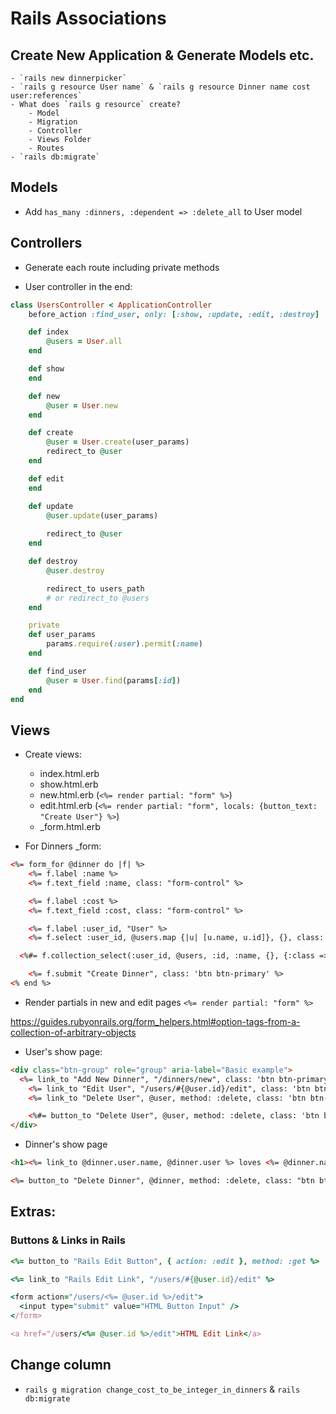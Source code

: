 # Rails Associations
## Create New Application & Generate Models etc.
	- `rails new dinnerpicker`
	- `rails g resource User name` & `rails g resource Dinner name cost user:references`
	- What does `rails g resource` create?
		- Model
		- Migration
		- Controller
		- Views Folder
		- Routes
	- `rails db:migrate`

## Models
- Add `has_many :dinners, :dependent => :delete_all` to User model

## Controllers
- Generate each route including private methods

- User controller in the end:
```ruby
class UsersController < ApplicationController
	before_action :find_user, only: [:show, :update, :edit, :destroy]

	def index
		@users = User.all
	end

	def show
	end

	def new
		@user = User.new
	end

	def create
		@user = User.create(user_params)
		redirect_to @user
	end

	def edit
	end

	def update
		@user.update(user_params)
		
		redirect_to @user
	end

	def destroy
		@user.destroy

		redirect_to users_path
		# or redirect_to @users
	end

	private
	def user_params
		params.require(:user).permit(:name)
	end

	def find_user
		@user = User.find(params[:id])
	end
end
```

## Views
- Create views:
  - index.html.erb
  - show.html.erb
  - new.html.erb (`<%= render partial: "form" %>`)
  - edit.html.erb (`<%= render partial: "form", locals: {button_text: "Create User"} %>`)
  - _form.html.erb

- For Dinners _form:
```html
<%= form_for @dinner do |f| %>
	<%= f.label :name %>
	<%= f.text_field :name, class: "form-control" %>

	<%= f.label :cost %>
	<%= f.text_field :cost, class: "form-control" %>

	<%= f.label :user_id, "User" %>
	<%= f.select :user_id, @users.map {|u| [u.name, u.id]}, {}, class: 'form-control' %>

  <%#= f.collection_select(:user_id, @users, :id, :name, {}, {:class => 'form-control'}) %>

	<%= f.submit "Create Dinner", class: 'btn btn-primary' %>
<% end %>
```

- Render partials in new and edit pages
`<%= render partial: "form" %>`

https://guides.rubyonrails.org/form_helpers.html#option-tags-from-a-collection-of-arbitrary-objects

- User's show page:
```html
<div class="btn-group" role="group" aria-label="Basic example">
  <%= link_to "Add New Dinner", "/dinners/new", class: 'btn btn-primary' %>
	<%= link_to "Edit User", "/users/#{@user.id}/edit", class: 'btn btn-secondary' %>
	<%= link_to "Delete User", @user, method: :delete, class: 'btn btn-danger' %>

	<%#= button_to "Delete User", @user, method: :delete, class: 'btn btn-danger' %>
</div>
```

- Dinner's show page
```html
<h1><%= link_to @dinner.user.name, @dinner.user %> loves <%= @dinner.name %></h1>

<%= button_to "Delete Dinner", @dinner, method: :delete, class: "btn btn-danger" %>
```

## Extras:
### Buttons & Links in Rails
```ruby
<%= button_to "Rails Edit Button", { action: :edit }, method: :get %>

<%= link_to "Rails Edit Link", "/users/#{@user.id}/edit" %>

<form action="/users/<%= @user.id %>/edit">
  <input type="submit" value="HTML Button Input" />
</form>

<a href="/users/<%= @user.id %>/edit">HTML Edit Link</a>
```

## Change column
- `rails g migration change_cost_to_be_integer_in_dinners` & `rails db:migrate`